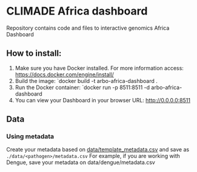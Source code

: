 # CLIMADE Africa dashboard
Repository contains code and files to interactive genomics Africa Dashboard

## How to install:
1. Make sure you have Docker installed. For more information access: https://docs.docker.com/engine/install/
2. Build the image: `docker build -t arbo-africa-dashboard .
3. Run the Docker container: `docker run -p 8511:8511 -d arbo-africa-dashboard 
4. You can view your Dashboard in your browser URL: http://0.0.0.0:8511

## Data

### Using metadata
Create your metadata based on [data/template_metadata.csv](data/template_metadata.csv) and save as `./data/<pathogen>/metadata.csv`
For example, if you are working with Dengue, save your metadata on data/dengue/metadata.csv
